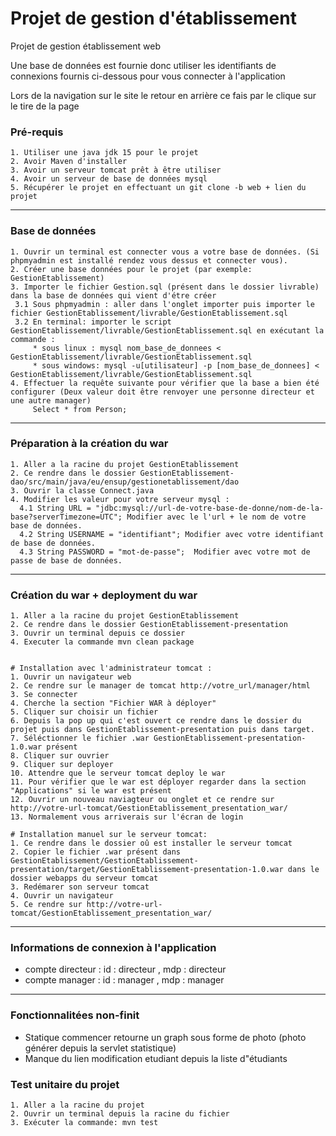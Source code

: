 # Projet de gestion d'établissement

Projet de gestion établissement web 

Une base de données est fournie donc utiliser les identifiants de connexions fournis ci-dessous pour vous connecter à l'application

Lors de la navigation sur le site le retour en arrière ce fais par le clique sur le tire de la page


### Pré-requis
 
    1. Utiliser une java jdk 15 pour le projet
    2. Avoir Maven d'installer
    3. Avoir un serveur tomcat prêt à être utiliser 
    4. Avoir un serveur de base de données mysql
    5. Récupérer le projet en effectuant un git clone -b web + lien du projet
    
---
### Base de données
    
    1. Ouvrir un terminal est connecter vous a votre base de données. (Si phpmyadmin est installé rendez vous dessus et connecter vous).
    2. Créer une base données pour le projet (par exemple: GestionEtablissement)
    3. Importer le fichier Gestion.sql (présent dans le dossier livrable) dans la base de données qui vient d'étre créer
     3.1 Sous phpmyadmin : aller dans l'onglet importer puis importer le fichier GestionEtablissement/livrable/GestionEtablissement.sql
     3.2 En terminal: importer le script GestionEtablissement/livrable/GestionEtablissement.sql en exécutant la commande : 
         * sous linux : mysql nom_base_de_donnees < GestionEtablissement/livrable/GestionEtablissement.sql
         * sous windows: mysql -u[utilisateur] -p [nom_base_de_donnees] < GestionEtablissement/livrable/GestionEtablissement.sql
    4. Effectuer la requête suivante pour vérifier que la base a bien été configurer (Deux valeur doit être renvoyer une personne directeur et une autre manager)
         Select * from Person; 
---

### Préparation à la création du war 

    1. Aller a la racine du projet GestionEtablissement
    2. Ce rendre dans le dossier GestionEtablissement-dao/src/main/java/eu/ensup/gestionetablissement/dao
    3. Ouvrir la classe Connect.java
    4. Modifier les valeur pour votre serveur mysql : 
      4.1 String URL = "jdbc:mysql://url-de-votre-base-de-donne/nom-de-la-base?serverTimezone=UTC"; Modifier avec le l'url + le nom de votre base de données.
      4.2 String USERNAME = "identifiant"; Modifier avec votre identifiant de base de données.
      4.3 String PASSWORD = "mot-de-passe";  Modifier avec votre mot de passe de base de données.

---

### Création du war + deployment du war

    1. Aller a la racine du projet GestionEtablissement
    2. Ce rendre dans le dossier GestionEtablissement-presentation
    3. Ouvrir un terminal depuis ce dossier
    4. Executer la commande mvn clean package
    
    
    # Installation avec l'administrateur tomcat :
    1. Ouvrir un navigateur web 
    2. Ce rendre sur le manager de tomcat http://votre_url/manager/html
    3. Se connecter
    4. Cherche la section "Fichier WAR à déployer"
    5. Cliquer sur choisir un fichier
    6. Depuis la pop up qui c'est ouvert ce rendre dans le dossier du projet puis dans GestionEtablissement-presentation puis dans target. 
    7. Séléctionner le fichier .war GestionEtablissement-presentation-1.0.war présent
    8. Cliquer sur ouvrier
    9. Cliquer sur deployer
    10. Attendre que le serveur tomcat deploy le war
    11. Pour vérifier que le war est déployer regarder dans la section "Applications" si le war est présent
    12. Ouvrir un nouveau naviagteur ou onglet et ce rendre sur http://votre-url-tomcat/GestionEtablissement_presentation_war/
    13. Normalement vous arriverais sur l'écran de login

    # Installation manuel sur le serveur tomcat:
    1. Ce rendre dans le dossier oû est installer le serveur tomcat
    2. Copier le fichier .war présent dans GestionEtablissement/GestionEtablissement-presentation/target/GestionEtablissement-presentation-1.0.war dans le dossier webapps du serveur tomcat
    3. Redémarer son serveur tomcat
    4. Ouvrir un navigateur 
    5. Ce rendre sur http://votre-url-tomcat/GestionEtablissement_presentation_war/
---

### Informations de connexion à l'application

* compte directeur : id : directeur , mdp : directeur 
* compte manager : id : manager , mdp : manager 
---



### Fonctionnalitées non-finit

* Statique commencer retourne un graph sous forme de photo (photo générer depuis la servlet statistique)
* Manque du lien modification etudiant depuis la liste d"étudiants

### Test unitaire du projet

    1. Aller a la racine du projet
    2. Ouvrir un terminal depuis la racine du fichier
    3. Exécuter la commande: mvn test
